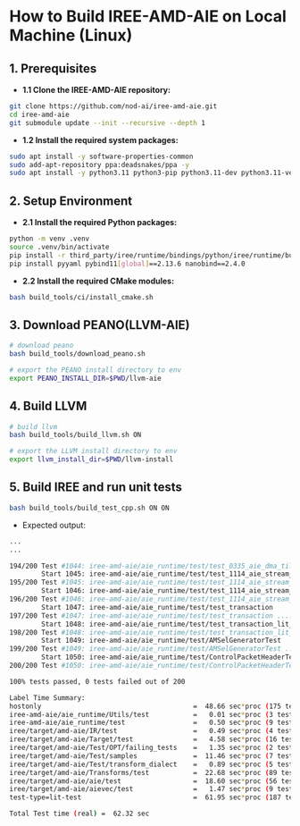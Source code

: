 <!--
 * Copyright (c) 2025 by Albresky, All Rights Reserved. 
 * 
 * @Author: Shi Kai albre02@outlook.com
 * @Date: 2025-06-02 14:00:25
 * @LastEditTime: 2025-06-02 14:08:27
 * @FilePath: /iree-amd-aie/build.md
 * 
 * @Description: 
-->
# How to Build IREE-AMD-AIE on Local Machine (Linux)


## 1. Prerequisites

- **1.1 Clone the IREE-AMD-AIE repository:**

```bash
git clone https://github.com/nod-ai/iree-amd-aie.git
cd iree-amd-aie
git submodule update --init --recursive --depth 1
```

- **1.2 Install the required system packages:**

```bash
sudo apt install -y software-properties-common
sudo add-apt-repository ppa:deadsnakes/ppa -y
sudo apt install -y python3.11 python3-pip python3.11-dev python3.11-venv build-essential ninja-build clang lld libudev-dev uuid-dev git
```

## 2. Setup Environment

- **2.1 Install the required Python packages:**

```bash
python -m venv .venv
source .venv/bin/activate
pip install -r third_party/iree/runtime/bindings/python/iree/runtime/build_requirements.txt
pip install pyyaml pybind11[global]==2.13.6 nanobind==2.4.0
```


- **2.2 Install the required CMake modules:**

```bash
bash build_tools/ci/install_cmake.sh
```

## 3. Download PEANO(LLVM-AIE)

```bash
# download peano
bash build_tools/download_peano.sh

# export the PEANO install directory to env
export PEANO_INSTALL_DIR=$PWD/llvm-aie
```

## 4. Build LLVM

```bash
# build llvm
bash build_tools/build_llvm.sh ON

# export the LLVM install directory to env
export llvm_install_dir=$PWD/llvm-install
```

## 5. Build IREE and run unit tests

```bash
bash build_tools/build_test_cpp.sh ON ON
```

- Expected output:

```bash
...
...

194/200 Test #1044: iree-amd-aie/aie_runtime/test/test_0335_aie_dma_tile_dma_packet_switch_mode_lit_test ...............   Passed    0.12 sec
        Start 1045: iree-amd-aie/aie_runtime/test/test_1114_aie_stream_switch_packet_switch_control_packets
195/200 Test #1045: iree-amd-aie/aie_runtime/test/test_1114_aie_stream_switch_packet_switch_control_packets ............   Passed    0.00 sec
        Start 1046: iree-amd-aie/aie_runtime/test/test_1114_aie_stream_switch_packet_switch_control_packets_lit_test
196/200 Test #1046: iree-amd-aie/aie_runtime/test/test_1114_aie_stream_switch_packet_switch_control_packets_lit_test ...   Passed    0.13 sec
        Start 1047: iree-amd-aie/aie_runtime/test/test_transaction
197/200 Test #1047: iree-amd-aie/aie_runtime/test/test_transaction .....................................................   Passed    0.00 sec
        Start 1048: iree-amd-aie/aie_runtime/test/test_transaction_lit_test
198/200 Test #1048: iree-amd-aie/aie_runtime/test/test_transaction_lit_test ............................................   Passed    0.11 sec
        Start 1049: iree-amd-aie/aie_runtime/test/AMSelGeneratorTest
199/200 Test #1049: iree-amd-aie/aie_runtime/test/AMSelGeneratorTest ...................................................   Passed    0.00 sec
        Start 1050: iree-amd-aie/aie_runtime/test/ControlPacketHeaderTest
200/200 Test #1050: iree-amd-aie/aie_runtime/test/ControlPacketHeaderTest ..............................................   Passed    0.00 sec

100% tests passed, 0 tests failed out of 200

Label Time Summary:
hostonly                                      =  48.66 sec*proc (175 tests)
iree-amd-aie/aie_runtime/Utils/test           =   0.01 sec*proc (3 tests)
iree-amd-aie/aie_runtime/test                 =   0.50 sec*proc (9 tests)
iree/target/amd-aie/IR/test                   =   0.49 sec*proc (4 tests)
iree/target/amd-aie/Target/test               =   4.58 sec*proc (16 tests)
iree/target/amd-aie/Test/OPT/failing_tests    =   1.35 sec*proc (2 tests)
iree/target/amd-aie/Test/samples              =  11.46 sec*proc (7 tests)
iree/target/amd-aie/Test/transform_dialect    =   0.89 sec*proc (5 tests)
iree/target/amd-aie/Transforms/test           =  22.68 sec*proc (89 tests)
iree/target/amd-aie/aie/test                  =  18.60 sec*proc (56 tests)
iree/target/amd-aie/aievec/test               =   1.47 sec*proc (9 tests)
test-type=lit-test                            =  61.95 sec*proc (187 tests)

Total Test time (real) =  62.32 sec
```